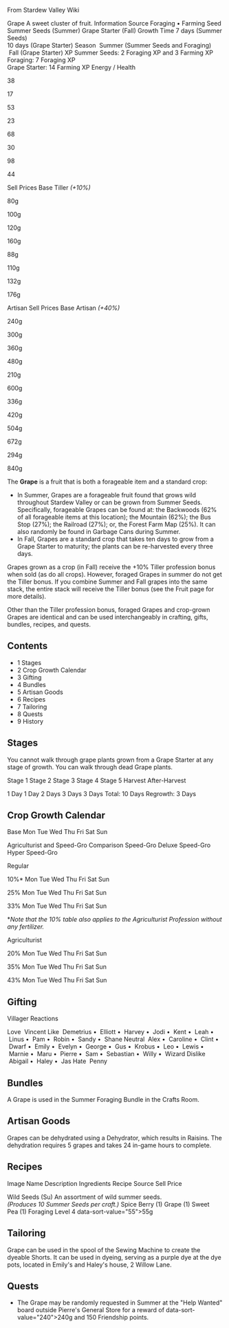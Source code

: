 From Stardew Valley Wiki

Grape A sweet cluster of fruit. Information Source Foraging • Farming Seed Summer Seeds (Summer) Grape Starter (Fall) Growth Time 7 days (Summer Seeds)  
10 days (Grape Starter) Season  Summer (Summer Seeds and Foraging)  
 Fall (Grape Starter) XP Summer Seeds: 2 Foraging XP and 3 Farming XP  
Foraging: 7 Foraging XP  
Grape Starter: 14 Farming XP Energy / Health

38

17

53

23

68

30

98

44

Sell Prices Base Tiller *(+10%)*

80g

100g

120g

160g

88g

110g

132g

176g

Artisan Sell Prices Base Artisan *(+40%)*

240g

300g

360g

480g

210g

600g

336g

420g

504g

672g

294g

840g

The **Grape** is a fruit that is both a forageable item and a standard crop:

- In Summer, Grapes are a forageable fruit found that grows wild throughout Stardew Valley or can be grown from Summer Seeds. Specifically, forageable Grapes can be found at: the Backwoods (62% of all forageable items at this location); the Mountain (62%); the Bus Stop (27%); the Railroad (27%); or, the Forest Farm Map (25%). It can also randomly be found in Garbage Cans during Summer.
- In Fall, Grapes are a standard crop that takes ten days to grow from a Grape Starter to maturity; the plants can be re-harvested every three days.

Grapes grown as a crop (in Fall) receive the +10% Tiller profession bonus when sold (as do all crops). However, foraged Grapes in summer do not get the Tiller bonus. If you combine Summer and Fall grapes into the same stack, the entire stack will receive the Tiller bonus (see the Fruit page for more details).

Other than the Tiller profession bonus, foraged Grapes and crop-grown Grapes are identical and can be used interchangeably in crafting, gifts, bundles, recipes, and quests.

## Contents

- 1 Stages
- 2 Crop Growth Calendar
- 3 Gifting
- 4 Bundles
- 5 Artisan Goods
- 6 Recipes
- 7 Tailoring
- 8 Quests
- 9 History

## Stages

You cannot walk through grape plants grown from a Grape Starter at any stage of growth. You can walk through dead Grape plants.

Stage 1 Stage 2 Stage 3 Stage 4 Stage 5 Harvest After-Harvest

1 Day 1 Day 2 Days 3 Days 3 Days Total: 10 Days Regrowth: 3 Days

## Crop Growth Calendar

Base Mon Tue Wed Thu Fri Sat Sun

Agriculturist and Speed-Gro Comparison Speed-Gro Deluxe Speed-Gro Hyper Speed-Gro

Regular

10%* Mon Tue Wed Thu Fri Sat Sun

25% Mon Tue Wed Thu Fri Sat Sun

33% Mon Tue Wed Thu Fri Sat Sun

\**Note that the 10% table also applies to the Agriculturist Profession without any fertilizer.*

Agriculturist

20% Mon Tue Wed Thu Fri Sat Sun

35% Mon Tue Wed Thu Fri Sat Sun

43% Mon Tue Wed Thu Fri Sat Sun

## Gifting

Villager Reactions

Love  Vincent Like  Demetrius •  Elliott •  Harvey •  Jodi •  Kent •  Leah •  Linus •  Pam •  Robin •  Sandy •  Shane Neutral  Alex •  Caroline •  Clint •  Dwarf •  Emily •  Evelyn •  George •  Gus •  Krobus •  Leo •  Lewis •  Marnie •  Maru •  Pierre •  Sam •  Sebastian •  Willy •  Wizard Dislike  Abigail •  Haley •  Jas Hate  Penny

## Bundles

A Grape is used in the Summer Foraging Bundle in the Crafts Room.

## Artisan Goods

Grapes can be dehydrated using a Dehydrator, which results in Raisins. The dehydration requires 5 grapes and takes 24 in-game hours to complete.

## Recipes

Image Name Description Ingredients Recipe Source Sell Price

Wild Seeds (Su) An assortment of wild summer seeds.  
*(Produces 10 Summer Seeds per craft.)* Spice Berry (1) Grape (1) Sweet Pea (1) Foraging Level 4 data-sort-value="55"&gt;55g

## Tailoring

Grape can be used in the spool of the Sewing Machine to create the dyeable Shorts. It can be used in dyeing, serving as a purple dye at the dye pots, located in Emily's and Haley's house, 2 Willow Lane.

## Quests

- The Grape may be randomly requested in Summer at the "Help Wanted" board outside Pierre's General Store for a reward of data-sort-value="240"&gt;240g and 150 Friendship points.